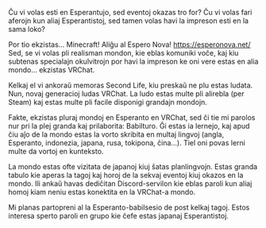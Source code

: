 Ĉu vi volas esti en Esperantujo, sed eventoj okazas tro for? Ĉu vi volas fari aferojn kun aliaj Esperantistoj, sed tamen volas havi la impreson esti en la sama loko?

Por tio ekzistas... Minecraft! Aliĝu al Espero Nova! https://esperonova.net/
Sed, se vi volas pli realisman mondon, kie eblas komuniki voĉe, kaj kiu subtenas specialajn okulvitrojn por havi la impreson ke oni vere estas en alia mondo... ekzistas VRChat.

Kelkaj el vi ankoraŭ memoras Second Life, kiu preskaŭ ne plu estas ludata. Nun, novaj generacioj ludas VRChat. La ludo estas multe pli alirebla (per Steam) kaj estas multe pli facile disponigi grandajn mondojn.

Fakte, ekzistas pluraj mondoj en Esperanto en VRChat, sed ĉi tie mi parolos nur pri la plej granda kaj prilaborita: Babilturo. Ĝi estas ia lernejo, kaj apud ĉiu aĵo de la mondo estas la vorto skribita en multaj lingvoj (angla, Esperanto, indonezia, japana, rusa, tokipona, ĉina...). Tiel oni povas lerni multe da vortoj en kunteksto.

La mondo estas ofte vizitata de japanoj kiuj ŝatas planlingvojn. Estas granda tabulo kie aperas la tagoj kaj horoj de la sekvaj eventoj kiuj okazos en la mondo. Ili ankaŭ havas dediĉitan Discord-servilon kie eblas paroli kun aliaj homoj kiam neniu estas konektita en la VRChat-a mondo.

Mi planas partopreni al la Esperanto-babilsesio de post kelkaj tagoj. Estos interesa sperto paroli en grupo kie ĉefe estas japanaj Esperantistoj.